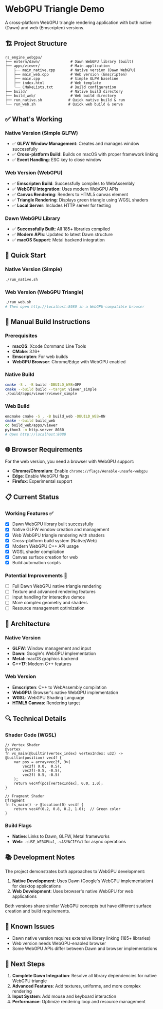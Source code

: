 # WebGPU Triangle Demo

A cross-platform WebGPU triangle rendering application with both native (Dawn) and web (Emscripten) versions.

## 🏗️ Project Structure

```
rs_engine_webgpu/
├── extern/dawn/              # Dawn WebGPU library (built)
├── apps/viewer/              # Main application
│   ├── main_native.cpp       # Native version (Dawn WebGPU)
│   ├── main_web.cpp          # Web version (Emscripten)
│   ├── main.cpp              # Simple GLFW baseline
│   ├── index.html            # Web template
│   └── CMakeLists.txt        # Build configuration
├── build/                    # Native build directory
├── build_web/                # Web build directory
├── run_native.sh            # Quick native build & run
└── run_web.sh               # Quick web build & serve
```

## ✅ What's Working

### Native Version (Simple GLFW)
- ✅ **GLFW Window Management**: Creates and manages window successfully
- ✅ **Cross-platform Build**: Builds on macOS with proper framework linking
- ✅ **Event Handling**: ESC key to close window

### Web Version (WebGPU)
- ✅ **Emscripten Build**: Successfully compiles to WebAssembly
- ✅ **WebGPU Integration**: Uses modern WebGPU APIs
- ✅ **Canvas Rendering**: Renders to HTML5 canvas element
- ✅ **Triangle Rendering**: Displays green triangle using WGSL shaders
- ✅ **Local Server**: Includes HTTP server for testing

### Dawn WebGPU Library
- ✅ **Successfully Built**: All 185+ libraries compiled
- ✅ **Modern APIs**: Updated to latest Dawn structure
- ✅ **macOS Support**: Metal backend integration

## 🚀 Quick Start

### Native Version (Simple)
```bash
./run_native.sh
```

### Web Version (WebGPU Triangle)
```bash
./run_web.sh
# Then open http://localhost:8080 in a WebGPU-compatible browser
```

## 🔧 Manual Build Instructions

### Prerequisites
- **macOS**: Xcode Command Line Tools
- **CMake**: 3.16+
- **Emscripten**: For web builds
- **WebGPU Browser**: Chrome/Edge with WebGPU enabled

### Native Build
```bash
cmake -S . -B build -DBUILD_WEB=OFF
cmake --build build --target viewer_simple
./build/apps/viewer/viewer_simple
```

### Web Build
```bash
emcmake cmake -S . -B build_web -DBUILD_WEB=ON
cmake --build build_web
cd build_web/apps/viewer
python3 -m http.server 8080
# Open http://localhost:8080
```

## 🌐 Browser Requirements

For the web version, you need a browser with WebGPU support:
- **Chrome/Chromium**: Enable `chrome://flags/#enable-unsafe-webgpu`
- **Edge**: Enable WebGPU flags
- **Firefox**: Experimental support

## 📋 Current Status

### Working Features ✅
- [x] Dawn WebGPU library built successfully
- [x] Native GLFW window creation and management
- [x] Web WebGPU triangle rendering with shaders
- [x] Cross-platform build system (Native/Web)
- [x] Modern WebGPU C++ API usage
- [x] WGSL shader compilation
- [x] Canvas surface creation for web
- [x] Build automation scripts

### Potential Improvements 🔄
- [ ] Full Dawn WebGPU native triangle rendering
- [ ] Texture and advanced rendering features
- [ ] Input handling for interactive demos
- [ ] More complex geometry and shaders
- [ ] Resource management optimization

## 🧩 Architecture

### Native Version
- **GLFW**: Window management and input
- **Dawn**: Google's WebGPU implementation
- **Metal**: macOS graphics backend
- **C++17**: Modern C++ features

### Web Version
- **Emscripten**: C++ to WebAssembly compilation
- **WebGPU**: Browser's native WebGPU implementation
- **WGSL**: WebGPU Shading Language
- **HTML5 Canvas**: Rendering target

## 🔍 Technical Details

### Shader Code (WGSL)
```wgsl
// Vertex Shader
@vertex
fn vs_main(@builtin(vertex_index) vertexIndex: u32) -> @builtin(position) vec4f {
    var pos = array<vec2f, 3>(
        vec2f( 0.0,  0.5),
        vec2f(-0.5, -0.5),
        vec2f( 0.5, -0.5)
    );
    return vec4f(pos[vertexIndex], 0.0, 1.0);
}

// Fragment Shader
@fragment
fn fs_main() -> @location(0) vec4f {
    return vec4f(0.2, 0.8, 0.2, 1.0);  // Green color
}
```

### Build Flags
- **Native**: Links to Dawn, GLFW, Metal frameworks
- **Web**: `-sUSE_WEBGPU=1`, `-sASYNCIFY=1` for async operations

## 📚 Development Notes

The project demonstrates both approaches to WebGPU development:

1. **Native Development**: Uses Dawn (Google's WebGPU implementation) for desktop applications
2. **Web Development**: Uses browser's native WebGPU for web applications

Both versions share similar WebGPU concepts but have different surface creation and build requirements.

## 🐛 Known Issues

- Dawn native version requires extensive library linking (185+ libraries)
- Web version needs WebGPU-enabled browser
- Some WebGPU APIs differ between Dawn and browser implementations

## 🎯 Next Steps

1. **Complete Dawn Integration**: Resolve all library dependencies for native WebGPU triangle
2. **Advanced Features**: Add textures, uniforms, and more complex rendering
3. **Input System**: Add mouse and keyboard interaction
4. **Performance**: Optimize rendering loop and resource management
